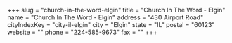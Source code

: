 +++
slug = "church-in-the-word-elgin"
title = "Church In The Word - Elgin"
name = "Church In The Word - Elgin"
address = "430 Airport Road"
cityIndexKey = "city-il-elgin"
city = "Elgin"
state = "IL"
postal = "60123"
website = ""
phone = "224-585-9673"
fax = ""
+++
